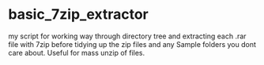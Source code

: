 # basic_7zip_extractor
my script for working way through directory tree and extracting each .rar file with 7zip before tidying up the zip files and any Sample folders you dont care about. Useful for mass unzip of files.
